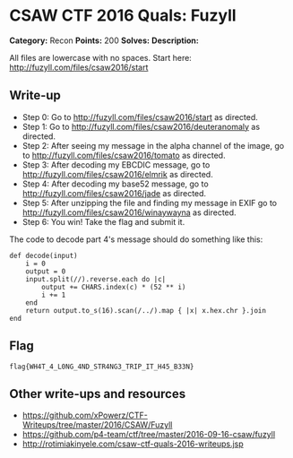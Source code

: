 # CSAW CTF 2016 Quals: Fuzyll

**Category:** Recon
**Points:** 200
**Solves:**
**Description:**

All files are lowercase with no spaces. Start here: http://fuzyll.com/files/csaw2016/start

## Write-up
* Step 0: Go to http://fuzyll.com/files/csaw2016/start as directed.
* Step 1: Go to http://fuzyll.com/files/csaw2016/deuteranomaly as directed.
* Step 2: After seeing my message in the alpha channel of the image, go to http://fuzyll.com/files/csaw2016/tomato as directed.
* Step 3: After decoding my EBCDIC message, go to http://fuzyll.com/files/csaw2016/elmrik as directed.
* Step 4: After decoding my base52 message, go to http://fuzyll.com/files/csaw2016/jade as directed.
* Step 5: After unzipping the file and finding my message in EXIF go to http://fuzyll.com/files/csaw2016/winaywayna as directed.
* Step 6: You win! Take the flag and submit it.

The code to decode part 4's message should do something like this:

```
def decode(input)
    i = 0
    output = 0
    input.split(//).reverse.each do |c|
        output += CHARS.index(c) * (52 ** i)
        i += 1
    end
    return output.to_s(16).scan(/../).map { |x| x.hex.chr }.join
end
```

## Flag
`flag{WH4T_4_L0NG_4ND_STR4NG3_TRIP_IT_H45_B33N}`

## Other write-ups and resources

* https://github.com/xPowerz/CTF-Writeups/tree/master/2016/CSAW/Fuzyll
* https://github.com/p4-team/ctf/tree/master/2016-09-16-csaw/fuzyll
* http://rotimiakinyele.com/csaw-ctf-quals-2016-writeups.jsp
